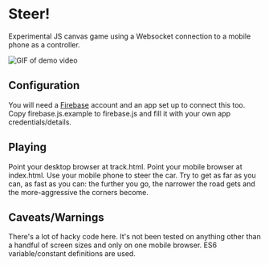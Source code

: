 # Steer!

Experimental JS canvas game using a Websocket connection to a mobile phone as a controller.

![GIF of demo video](https://github.com/Dan-Q/Steer/blob/master/steer-demo.gif?raw=true)

## Configuration

You will need a [Firebase](https://firebase.google.com/) account and an app set up to connect this too. Copy
firebase.js.example to firebase.js and fill it with your own app credentials/details.

## Playing

Point your desktop browser at track.html. Point your mobile browser at index.html. Use your mobile phone to
steer the car. Try to get as far as you can, as fast as you can: the further you go, the narrower the road
gets and the more-aggressive the corners become.

## Caveats/Warnings

There's a lot of hacky code here. It's not been tested on anything other than a handful of screen sizes and
only on one mobile browser. ES6 variable/constant definitions are used.
